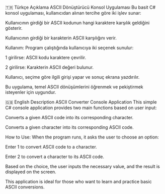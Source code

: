 🇹🇷 Türkçe Açıklama
ASCII Dönüştürücü Konsol Uygulaması
Bu basit C# konsol uygulaması, kullanıcıdan alınan tercihe göre iki işlev sunar:

Kullanıcının girdiği bir ASCII kodunun hangi karaktere karşılık geldiğini gösterir.

Kullanıcının girdiği bir karakterin ASCII karşılığını verir.

Kullanım:
Program çalıştığında kullanıcıya iki seçenek sunulur:

1 girilirse: ASCII kodu karaktere çevrilir.

2 girilirse: Karakterin ASCII değeri bulunur.

Kullanıcı, seçime göre ilgili girişi yapar ve sonuç ekrana yazdırılır.

Bu uygulama, temel ASCII dönüşümlerini öğrenmek ve pekiştirmek isteyenler için uygundur.

🇬🇧 English Description
ASCII Converter Console Application
This simple C# console application provides two main functions based on user input:

Converts a given ASCII code into its corresponding character.

Converts a given character into its corresponding ASCII code.

How to Use:
When the program runs, it asks the user to choose an option:

Enter 1 to convert ASCII code to a character.

Enter 2 to convert a character to its ASCII code.

Based on the choice, the user inputs the necessary value, and the result is displayed on the screen.

This application is ideal for those who want to learn and practice basic ASCII conversions.
